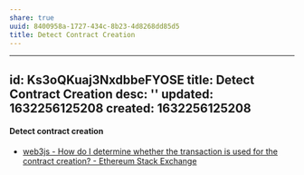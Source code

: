```yaml
---
share: true
uuid: 8400958a-1727-434c-8b23-4d8268dd85d5
title: Detect Contract Creation
---
```

---
id: Ks3oQKuaj3NxdbbeFYOSE
title: Detect Contract Creation
desc: ''
updated: 1632256125208
created: 1632256125208
---

#### Detect contract creation

* [web3js - How do I determine whether the transaction is used for the contract creation? - Ethereum Stack Exchange](https://ethereum.stackexchange.com/questions/29573/how-do-i-determine-whether-the-transaction-is-used-for-the-contract-creation/29703)
